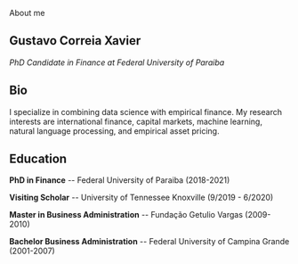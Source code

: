 About me

## Gustavo Correia Xavier
_PhD Candidate in Finance at Federal University of Paraiba_


## Bio
I specialize in combining data science with empirical finance. My research interests are international finance, capital markets, machine learning, natural language processing, and empirical asset pricing.

## Education

**PhD in Finance** -- Federal University of Paraiba (2018-2021)

**Visiting Scholar** -- University of Tennessee Knoxville (9/2019 - 6/2020)

**Master in Business Administration** -- Fundação Getulio Vargas (2009-2010)

**Bachelor Business Administration** -- Federal University of Campina Grande (2001-2007)


<!--
## Welcome to GitHub Pages

You can use the [editor on GitHub](https://github.com/gustavocxavier/gxavier.github.io/edit/master/index.md) to maintain and preview the content for your website in Markdown files.

Whenever you commit to this repository, GitHub Pages will run [Jekyll](https://jekyllrb.com/) to rebuild the pages in your site, from the content in your Markdown files.

### Markdown

Markdown is a lightweight and easy-to-use syntax for styling your writing. It includes conventions for

```markdown
Syntax highlighted code block

# Header 1
## Header 2
### Header 3

- Bulleted
- List

1. Numbered
2. List

**Bold** and _Italic_ and `Code` text

[Link](url) and ![Image](src)
```

For more details see [GitHub Flavored Markdown](https://guides.github.com/features/mastering-markdown/).

### Jekyll Themes

Your Pages site will use the layout and styles from the Jekyll theme you have selected in your [repository settings](https://github.com/gustavocxavier/gxavier.github.io/settings). The name of this theme is saved in the Jekyll `_config.yml` configuration file.

### Support or Contact

Having trouble with Pages? Check out our [documentation](https://help.github.com/categories/github-pages-basics/) or [contact support](https://github.com/contact) and we’ll help you sort it out.
-->
